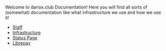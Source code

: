 Welcome to dariox.club Documentation! Here you will find all sorts of (somewhat) documentation like what infrastructure we use and how we use it!

- [Staff](Staff.md)
- [Infrastructure](Infrastructure.md)
- [Status Page](https://status.dariox.club)
- [Librepay](https://liberapay.com/ktwrd/)
